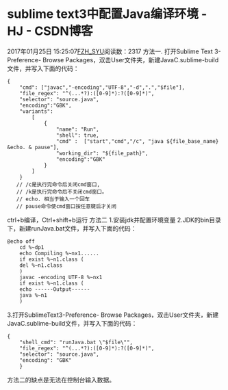 # sublime text3中配置Java编译环境 - HJ - CSDN博客
2017年01月25日 15:25:07[FZH_SYU](https://me.csdn.net/feizaoSYUACM)阅读数：2317
方法一. 
打开Sublime Text 3-Preference- Browse Packages，双击User文件夹，新建JavaC.sublime-build文件，并写入下面的代码：
```
{  
    "cmd": ["javac","-encoding","UTF-8","-d",".","$file"],  
    "file_regex": "^(...*?):([0-9]*):?([0-9]*)",  
    "selector": "source.java",  
    "encoding":"GBK",  
    "variants":  
        [  
            {  
                "name": "Run",  
                "shell": true,  
                "cmd" :  ["start","cmd","/c", "java ${file_base_name} &echo. & pause"],  
                "working_dir": "${file_path}",  
                "encoding":"GBK"  
            }  
        ]  
    }  
   // /c是执行完命令后关闭cmd窗口,  
   // /k是执行完命令后不关闭cmd窗口。  
   // echo. 相当于输入一个回车  
   // pause命令使cmd窗口按任意键后才关闭
```
ctrl+b编译，Ctrl+shift+b运行
方法二 
1.安装jdk并配置环境变量 
2.JDK的bin目录下，新建runJava.bat文件，并写入下面的代码：
```
@echo off  
    cd %~dp1  
    echo Compiling %~nx1......  
    if exist %~n1.class (  
    del %~n1.class  
    )  
    javac -encoding UTF-8 %~nx1  
    if exist %~n1.class (  
    echo ------Output------  
    java %~n1  
    )
```
3.打开SublimeText3-Preference- Browse Packages，双击User文件夹，新建JavaC.sublime-build文件，并写入下面的代码：
```
{  
    "shell_cmd": "runJava.bat \"$file\"",  
    "file_regex": "^(...*?):([0-9]*):?([0-9]*)",  
    "selector": "source.java",  
    "encoding": "GBK"  
    }
```
方法二的缺点是无法在控制台输入数据。
